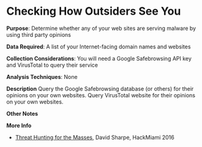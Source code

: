 # Checking How Outsiders See You

**Purpose**: Determine whether any of your web sites are serving malware by using third party opinions

**Data Required**: A list of your Internet-facing domain names and websites

**Collection Considerations**: You will need a Google Safebrowsing API key and VirusTotal to query their service 

**Analysis Techniques**: None

**Description**
Query the Google Safebrowsing database (or others) for their opinions on your own websites.
Query VirusTotal website for their opinions on your own websites.

**Other Notes**

**More Info**

- [Threat Hunting for the Masses](https://www.youtube.com/watch?v=YLgycMCPo4c), David Sharpe, HackMiami 2016

